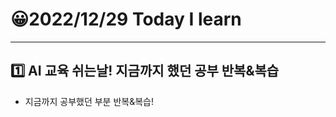 # 😀2022/12/29 Today I learn
-------------------------
## 1️⃣ AI 교육 쉬는날! 지금까지 했던 공부 반복&복습
  
  * 지금까지 공부했던 부분 반복&복습!
